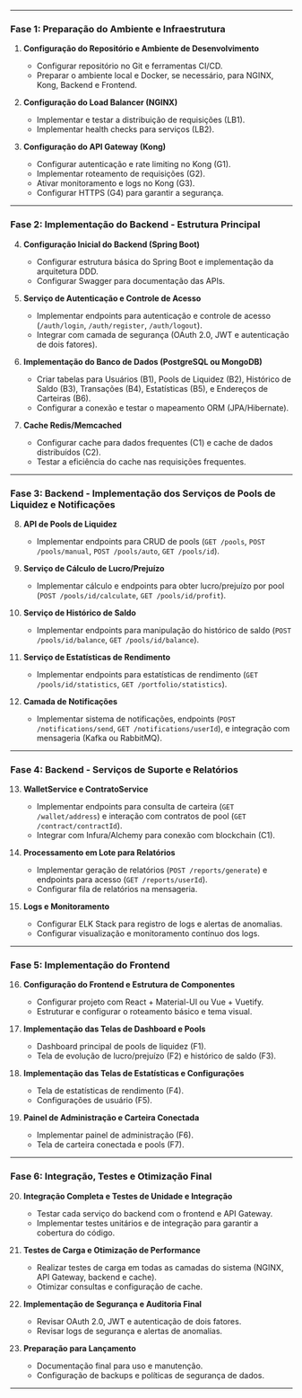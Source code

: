 
---

### **Fase 1: Preparação do Ambiente e Infraestrutura**

1. **Configuração do Repositório e Ambiente de Desenvolvimento**
   - Configurar repositório no Git e ferramentas CI/CD.
   - Preparar o ambiente local e Docker, se necessário, para NGINX, Kong, Backend e Frontend.

2. **Configuração do Load Balancer (NGINX)**
   - Implementar e testar a distribuição de requisições (LB1).
   - Implementar health checks para serviços (LB2).

3. **Configuração do API Gateway (Kong)**
   - Configurar autenticação e rate limiting no Kong (G1).
   - Implementar roteamento de requisições (G2).
   - Ativar monitoramento e logs no Kong (G3).
   - Configurar HTTPS (G4) para garantir a segurança.

---

### **Fase 2: Implementação do Backend - Estrutura Principal**

4. **Configuração Inicial do Backend (Spring Boot)**
   - Configurar estrutura básica do Spring Boot e implementação da arquitetura DDD.
   - Configurar Swagger para documentação das APIs.

5. **Serviço de Autenticação e Controle de Acesso**
   - Implementar endpoints para autenticação e controle de acesso (`/auth/login`, `/auth/register`, `/auth/logout`).
   - Integrar com camada de segurança (OAuth 2.0, JWT e autenticação de dois fatores).

6. **Implementação do Banco de Dados (PostgreSQL ou MongoDB)**
   - Criar tabelas para Usuários (B1), Pools de Liquidez (B2), Histórico de Saldo (B3), Transações (B4), Estatísticas (B5), e Endereços de Carteiras (B6).
   - Configurar a conexão e testar o mapeamento ORM (JPA/Hibernate).

7. **Cache Redis/Memcached**
   - Configurar cache para dados frequentes (C1) e cache de dados distribuídos (C2).
   - Testar a eficiência do cache nas requisições frequentes.

---

### **Fase 3: Backend - Implementação dos Serviços de Pools de Liquidez e Notificações**

8. **API de Pools de Liquidez**
   - Implementar endpoints para CRUD de pools (`GET /pools`, `POST /pools/manual`, `POST /pools/auto`, `GET /pools/id`).

9. **Serviço de Cálculo de Lucro/Prejuízo**
   - Implementar cálculo e endpoints para obter lucro/prejuízo por pool (`POST /pools/id/calculate`, `GET /pools/id/profit`).

10. **Serviço de Histórico de Saldo**
    - Implementar endpoints para manipulação do histórico de saldo (`POST /pools/id/balance`, `GET /pools/id/balance`).

11. **Serviço de Estatísticas de Rendimento**
    - Implementar endpoints para estatísticas de rendimento (`GET /pools/id/statistics`, `GET /portfolio/statistics`).

12. **Camada de Notificações**
    - Implementar sistema de notificações, endpoints (`POST /notifications/send`, `GET /notifications/userId`), e integração com mensageria (Kafka ou RabbitMQ).

---

### **Fase 4: Backend - Serviços de Suporte e Relatórios**

13. **WalletService e ContratoService**
    - Implementar endpoints para consulta de carteira (`GET /wallet/address`) e interação com contratos de pool (`GET /contract/contractId`).
    - Integrar com Infura/Alchemy para conexão com blockchain (C1).

14. **Processamento em Lote para Relatórios**
    - Implementar geração de relatórios (`POST /reports/generate`) e endpoints para acesso (`GET /reports/userId`).
    - Configurar fila de relatórios na mensageria.

15. **Logs e Monitoramento**
    - Configurar ELK Stack para registro de logs e alertas de anomalias.
    - Configurar visualização e monitoramento contínuo dos logs.

---

### **Fase 5: Implementação do Frontend**

16. **Configuração do Frontend e Estrutura de Componentes**
    - Configurar projeto com React + Material-UI ou Vue + Vuetify.
    - Estruturar e configurar o roteamento básico e tema visual.

17. **Implementação das Telas de Dashboard e Pools**
    - Dashboard principal de pools de liquidez (F1).
    - Tela de evolução de lucro/prejuízo (F2) e histórico de saldo (F3).

18. **Implementação das Telas de Estatísticas e Configurações**
    - Tela de estatísticas de rendimento (F4).
    - Configurações de usuário (F5).

19. **Painel de Administração e Carteira Conectada**
    - Implementar painel de administração (F6).
    - Tela de carteira conectada e pools (F7).

---

### **Fase 6: Integração, Testes e Otimização Final**

20. **Integração Completa e Testes de Unidade e Integração**
    - Testar cada serviço do backend com o frontend e API Gateway.
    - Implementar testes unitários e de integração para garantir a cobertura do código.

21. **Testes de Carga e Otimização de Performance**
    - Realizar testes de carga em todas as camadas do sistema (NGINX, API Gateway, backend e cache).
    - Otimizar consultas e configuração de cache.

22. **Implementação de Segurança e Auditoria Final**
    - Revisar OAuth 2.0, JWT e autenticação de dois fatores.
    - Revisar logs de segurança e alertas de anomalias.

23. **Preparação para Lançamento**
    - Documentação final para uso e manutenção.
    - Configuração de backups e políticas de segurança de dados.

---


